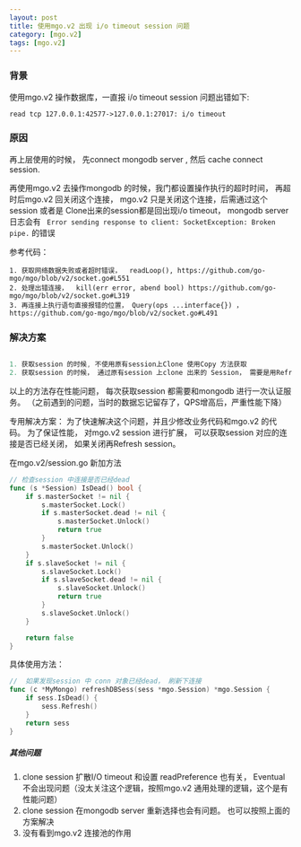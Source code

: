 ```yaml
---
layout: post
title: 使用mgo.v2 出现 i/o timeout session 问题
category: [mgo.v2]
tags: [mgo.v2]
---
```




###  背景

使用mgo.v2 操作数据库，一直报 i/o timeout session 问题出错如下:

```code
read tcp 127.0.0.1:42577->127.0.0.1:27017: i/o timeout
```

### 原因

再上层使用的时候， 先connect mongodb server , 然后 cache connect session. 

再使用mgo.v2 去操作mongodb 的时候，我门都设置操作执行的超时时间， 再超时后mgo.v2 回关闭这个连接，
mgo.v2 只是关闭这个连接，后需通过这个session 或者是 Clone出来的session都是回出现i/o timeout，
mongodb server 日志会有 ` Error sending response to client: SocketException: Broken pipe.` 的错误

参考代码：

```golang
1. 获取网络数据失败或者超时错误，  readLoop(), https://github.com/go-mgo/mgo/blob/v2/socket.go#L551
2. 处理出错连接，  kill(err error, abend bool) https://github.com/go-mgo/mgo/blob/v2/socket.go#L319
3. 再连接上执行语句直接报错的位置， Query(ops ...interface{}) ， https://github.com/go-mgo/mgo/blob/v2/socket.go#L491
```

### 解决方案

```go 

1. 获取session 的时候, 不使用原有session上Clone 使用Copy 方法获取
2. 获取session 的时候， 通过原有session 上clone 出来的 Session， 需要是用Refresh 方法，

```

以上的方法存在性能问题， 每次获取session 都需要和mongodb 进行一次认证服务。 （之前遇到的问题，当时的数据忘记留存了，QPS增高后，严重性能下降）


专用解决方案：
为了快速解决这个问题，并且少修改业务代码和mgo.v2 的代码。
为了保证性能， 对mgo.v2  session 进行扩展， 可以获取session 对应的连接是否已经关闭， 如果关闭再Refresh session。 

在mgo.v2/session.go 新加方法
```go
// 检查session 中连接是否已经dead
func (s *Session) IsDead() bool {
	if s.masterSocket != nil {
		s.masterSocket.Lock()
		if s.masterSocket.dead != nil {
			s.masterSocket.Unlock()
			return true
		}
		s.masterSocket.Unlock()
	}
	if s.slaveSocket != nil {
		s.slaveSocket.Lock()
		if s.slaveSocket.dead != nil {
			s.slaveSocket.Unlock()
			return true
		}
		s.slaveSocket.Unlock()
	}

	return false
}
```

具体使用方法：

```go 
//  如果发现session 中 conn 对象已经dead， 刷新下连接
func (c *MyMongo) refreshDBSess(sess *mgo.Session) *mgo.Session {
	if sess.IsDead() {
		sess.Refresh()
	}
	return sess	
}	

```


##### 其他问题

1. clone session 扩散I/O timeout 和设置 readPreference 也有关， Eventual 不会出现问题（没太关注这个逻辑，按照mgo.v2 通用处理的逻辑，这个是有性能问题）
2. clone session 在mongodb server 重新选择也会有问题。 也可以按照上面的方案解决 
3. 没有看到mgo.v2 连接池的作用





